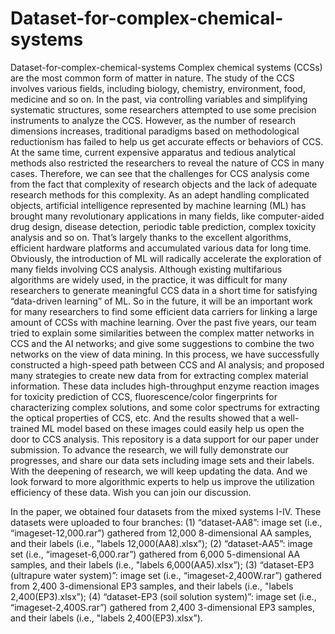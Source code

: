 # Dataset-for-complex-chemical-systems
Dataset-for-complex-chemical-systems
Complex chemical systems (CCSs) are the most common form of matter in nature. The study of the CCS involves various fields, including biology, chemistry, environment, food, medicine and so on. In the past, via controlling variables and simplifying systematic structures, some researchers attempted to use some precision instruments to analyze the CCS. However, as the number of research dimensions increases, traditional paradigms based on methodological reductionism has failed to help us get accurate effects or behaviors of CCS. At the same time, current expensive apparatus and tedious analytical methods also restricted the researchers to reveal the nature of CCS in many cases. Therefore, we can see that the challenges for CCS analysis come from the fact that complexity of research objects and the lack of adequate research methods for this complexity.
  As an adept handling complicated objects, artificial intelligence represented by machine learning (ML) has brought many revolutionary applications in many fields, like computer-aided drug design, disease detection, periodic table prediction, complex toxicity analysis and so on. That’s largely thanks to the excellent algorithms, efficient hardware platforms and accumulated various data for long time. Obviously, the introduction of ML will radically accelerate the exploration of many fields involving CCS analysis. Although existing multifarious algorithms are widely used, in the practice, it was difficult for many researchers to generate meaningful CCS data in a short time for satisfying “data-driven learning” of ML. So in the future, it will be an important work for many researchers to find some efficient data carriers for linking a large amount of CCSs with machine learning.
  Over the past five years, our team tried to explain some similarities between the complex matter networks in CCS and the AI networks; and give some suggestions to combine the two networks on the view of data mining. In this process, we have successfully constructed a high-speed path between CCS and AI analysis; and proposed many strategies to create new data from for extracting complex material information. These data includes high-throughput enzyme reaction images for toxicity prediction of CCS, fluorescence/color fingerprints for characterizing complex solutions, and some color spectrums for extracting the optical properties of CCS, etc. And the results showed that a well-trained ML model based on these images could easily help us open the door to CCS analysis.
  This repository is a data support for our paper under submission. To advance the research, we will fully demonstrate our progresses, and share our data sets including image sets and their labels. With the deepening of research, we will keep updating the data. And we look forward to more algorithmic experts to help us improve the utilization efficiency of these data. Wish you can join our discussion.
  
  In the paper, we obtained four datasets from the mixed systems I-IV. These datasets were uploaded to four branches: (1) “dataset-AA8”: image set (i.e., “imageset-12,000.rar”) gathered from 12,000 8-dimensional AA samples, and their labels (i.e., "labels 12,000(AA8).xlsx”); (2) “dataset-AA5”: image set (i.e., “imageset-6,000.rar”) gathered from 6,000 5-dimensional AA samples, and their labels (i.e., "labels 6,000(AA5).xlsx”); (3) “dataset-EP3 (ultrapure water system)”: image set (i.e., “imageset-2,400W.rar”) gathered from 2,400 3-dimensional EP3 samples, and their labels (i.e., "labels 2,400(EP3).xlsx”); (4) “dataset-EP3 (soil solution system)”: image set (i.e., “imageset-2,400S.rar”) gathered from 2,400 3-dimensional EP3 samples, and their labels (i.e., "labels 2,400(EP3).xlsx”).
